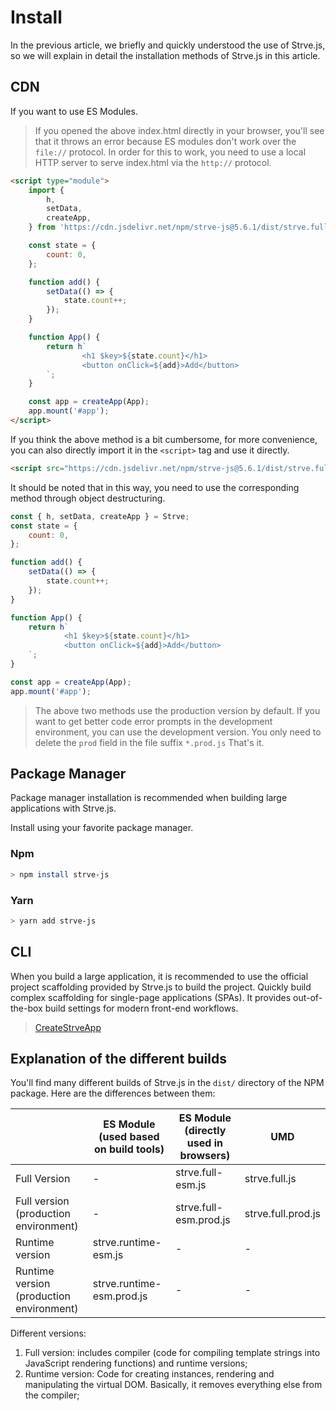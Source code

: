 # Install

In the previous article, we briefly and quickly understood the use of Strve.js, so we will explain in detail the installation methods of Strve.js in this article.

## CDN

If you want to use ES Modules.

> If you opened the above index.html directly in your browser, you'll see that it throws an error because ES modules don't work over the `file://` protocol. In order for this to work, you need to use a local HTTP server to serve index.html via the `http://` protocol.

```html
<script type="module">
	import {
		h,
		setData,
		createApp,
	} from 'https://cdn.jsdelivr.net/npm/strve-js@5.6.1/dist/strve.full-esm.prod.js';

	const state = {
		count: 0,
	};

	function add() {
		setData(() => {
			state.count++;
		});
	}

	function App() {
		return h`
                <h1 $key>${state.count}</h1>
                <button onClick=${add}>Add</button>
		`;
	}

	const app = createApp(App);
	app.mount('#app');
</script>
```

If you think the above method is a bit cumbersome, for more convenience, you can also directly import it in the `<script>` tag and use it directly.

```html
<script src="https://cdn.jsdelivr.net/npm/strve-js@5.6.1/dist/strve.full.prod.js"></script>
```

It should be noted that in this way, you need to use the corresponding method through object destructuring.

```js
const { h, setData, createApp } = Strve;
const state = {
	count: 0,
};

function add() {
	setData(() => {
		state.count++;
	});
}

function App() {
	return h`
			<h1 $key>${state.count}</h1>
			<button onClick=${add}>Add</button>
	`;
}

const app = createApp(App);
app.mount('#app');
```

> The above two methods use the production version by default. If you want to get better code error prompts in the development environment, you can use the development version. You only need to delete the `prod` field in the file suffix `*.prod.js` That's it.

## Package Manager

Package manager installation is recommended when building large applications with Strve.js.

Install using your favorite package manager.

### Npm

```bash
> npm install strve-js
```

### Yarn

```bash
> yarn add strve-js
```

## CLI

When you build a large application, it is recommended to use the official project scaffolding provided by Strve.js to build the project. Quickly build complex scaffolding for single-page applications (SPAs). It provides out-of-the-box build settings for modern front-end workflows.

> [CreateStrveApp](/tool/createStrveApp/)

## Explanation of the different builds

You'll find many different builds of Strve.js in the `dist/` directory of the NPM package. Here are the differences between them:

|                                          | ES Module (used based on build tools) | ES Module (directly used in browsers) | UMD                |
| ---------------------------------------- | ------------------------------------- | ------------------------------------- | ------------------ |
| Full Version                             | -                                     | strve.full-esm.js                     | strve.full.js      |
| Full version (production environment)    | -                                     | strve.full-esm.prod.js                | strve.full.prod.js |
| Runtime version                          | strve.runtime-esm.js                  | -                                     | -                  |
| Runtime version (production environment) | strve.runtime-esm.prod.js             | -                                     | -                  |

Different versions:

1. Full version: includes compiler (code for compiling template strings into JavaScript rendering functions) and runtime versions;
2. Runtime version: Code for creating instances, rendering and manipulating the virtual DOM. Basically, it removes everything else from the compiler;
